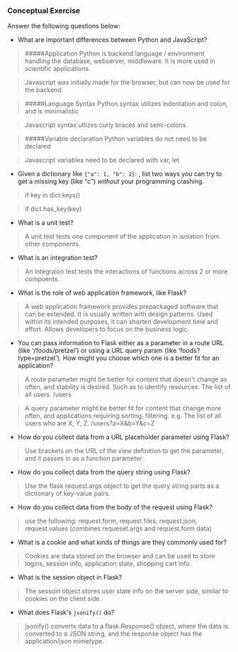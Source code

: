 ### Conceptual Exercise

Answer the following questions below:

- What are important differences between Python and JavaScript?

>#####Application
>Python is backend language / environment handling the database, webserver, middleware. It is more used in scientific applications.

>Javascript was initially made for the browser, but can now be used for the backend.

>#####Language Syntax
  Python syntax utilizes indentation and colon, and is minimalistic

>Javascript syntax utlizes curly braces and semi-colons.

>#####Variable declaration
>Python variables do not need to be declared

>Javascript variables need to be declared with var, let

- Given a dictionary like ``{"a": 1, "b": 2}``: , list two ways you
  can try to get a missing key (like "c") *without* your programming
  crashing.

>if key in dict.keys()

>if dict.has_key(key)

- What is a unit test?

>A unit test tests one component of the application in isolation from other components.


- What is an integration test?

>An integraion test tests the interactions of functions across 2 or more compoents.


- What is the role of web application framework, like Flask?

>A web application framework provides prepackaged software that can be extended.
It is usually written with design patterns. Used within its intended purposes,
it can shorten development time and effort. Allows developers to focus on the
business logic.


- You can pass information to Flask either as a parameter in a route URL
  (like '/foods/pretzel') or using a URL query param (like
  'foods?type=pretzel'). How might you choose which one is a better fit
  for an application?

>A route parameter might be better for content that doesn't change as often,
and stability is desired. Such as to identify resources.
The list of all users. /users

>A query parameter might be better fit for content that change more often,
and applications requiring sorting, filtering. e.g. The list of all users
who are X, Y, Z. /users?a=X&b=Y&c=Z


- How do you collect data from a URL placeholder parameter using Flask?

>Use brackets on the URL of the view definition to get the parameter, and
it passes in as a function parameter.


- How do you collect data from the query string using Flask?

>Use the flask request.args object to get the query string parts as a
dictionary of key-value pairs.


- How do you collect data from the body of the request using Flask?

>use the following:
>request.form, 
>request.files, 
>request.json, 
>request.values (combines requeset.args and request.form data)


- What is a cookie and what kinds of things are they commonly used for?
>Cookies are data stored on the browser and can be used to store logins, session info, application state, shopping cart info.


- What is the session object in Flask?

>The sessoin object stores user state info on the server side, similar to cookies on the client side.


- What does Flask's `jsonify()` do?

>jsonify() converts data to a flask.Response() object, where the data is converted to a JSON string, and the response object has the application/json mimetype.

